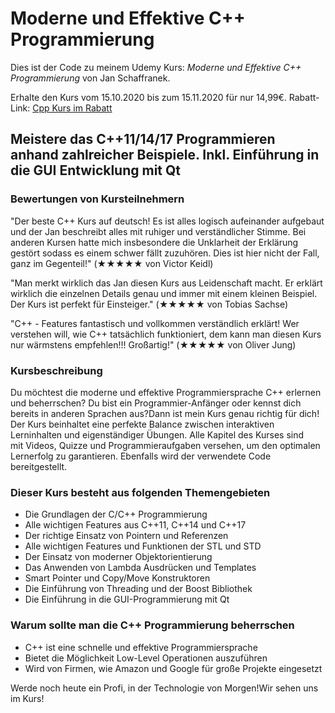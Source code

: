 # Moderne und Effektive C++ Programmierung

Dies ist der Code zu meinem Udemy Kurs:
*Moderne und Effektive C++ Programmierung* von Jan Schaffranek.

Erhalte den Kurs vom 15.10.2020 bis zum 15.11.2020 für nur 14,99€.
Rabatt-Link: [Cpp Kurs im Rabatt](https://www.udemy.com/course/der-komplettkurs-zur-modernen-c-programmierung/?couponCode=FRANNECK_OCT_2020)

## Meistere das C++11/14/17 Programmieren anhand zahlreicher Beispiele. Inkl. Einführung in die GUI Entwicklung mit Qt

### Bewertungen von Kursteilnehmern

"Der beste C++ Kurs auf deutsch! Es ist alles logisch aufeinander aufgebaut und der Jan beschreibt alles mit ruhiger und verständlicher Stimme. Bei anderen Kursen hatte mich insbesondere die Unklarheit der Erklärung gestört sodass es einem schwer fällt zuzuhören. Dies ist hier nicht der Fall, ganz im Gegenteil!" (★★★★★ von  Victor Keidl)

"Man merkt wirklich das Jan diesen Kurs aus Leidenschaft macht. Er erklärt wirklich die einzelnen Details genau und immer mit einem kleinen Beispiel. Der Kurs ist perfekt für Einsteiger." (★★★★★ von  Tobias Sachse)

"C++ - Features fantastisch und vollkommen verständlich erklärt! Wer verstehen will, wie C++ tatsächlich funktioniert, dem kann man diesen Kurs nur wärmstens empfehlen!!! Großartig!" (★★★★★ von  Oliver Jung)

### Kursbeschreibung

Du möchtest die moderne und effektive Programmiersprache C++ erlernen und beherrschen?
Du bist ein Programmier-Anfänger oder kennst dich bereits in anderen Sprachen aus?Dann ist mein Kurs genau richtig für dich!
Der Kurs beinhaltet eine perfekte Balance zwischen interaktiven Lerninhalten und eigenständiger Übungen.
Alle Kapitel des Kurses sind mit Videos, Quizze und Programmieraufgaben versehen, um den optimalen Lernerfolg zu garantieren. Ebenfalls wird der verwendete Code bereitgestellt.

### Dieser Kurs besteht aus folgenden Themengebieten

- Die Grundlagen der C/C++ Programmierung
- Alle wichtigen Features aus C++11, C++14 und C++17
- Der richtige Einsatz von Pointern und Referenzen
- Alle wichtigen Features und Funktionen der STL und STD
- Der Einsatz von moderner Objektorientierung
- Das Anwenden von Lambda Ausdrücken und Templates
- Smart Pointer und Copy/Move Konstruktoren
- Die Einführung von Threading und der Boost Bibliothek
- Die Einführung in die GUI-Programmierung mit Qt

### Warum sollte man die C++ Programmierung beherrschen

- C++ ist eine schnelle und effektive Programmiersprache
- Bietet die Möglichkeit Low-Level Operationen auszuführen
- Wird von Firmen, wie Amazon und Google für große Projekte eingesetzt

Werde noch heute ein Profi, in der Technologie von Morgen!Wir sehen uns im Kurs!
